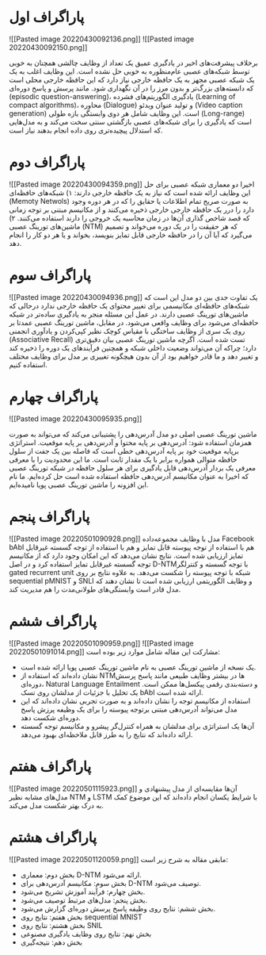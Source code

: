 # پاراگراف اول

![[Pasted image 20220430092136.png]]
![[Pasted image 20220430092150.png]]

برخلاف پیشرفت‌های اخیر در یادگیری عمیق یک تعداد از وظایف چالشی همچنان به خوبی توسط شبکه‌های عصبی عام‌منظوره به خوبی حل نشده است. این وظایف اغلب به یک یک شبکه عصبی مجهز به یک حافظه خارجی نیاز دارد که این حافظه خارجی محلی است که دانسته‌های بزرگ‌تر و بدون مرز را در آن نگهداری شود. مانند پرسش و پاسخ دوره‌ای (episodic question-answering)، یادگیری الگوریتم‌های فشرده (Learning of compact algorithms)، محاوره (Dialogue) و تولید عنوان ویدئو (Video caption generation) است.
این وظایف شامل هر دوی وابستگی بازه طولی (Long-range) است که یادگیری را برای شبکه‌های عصبی بازگشتی سنتی سخت می‌کند و به مدل‌هایی که استدلال پیچیده‌تری روی داده انجام بدهند نیاز است.

# پاراگراف دوم
![[Pasted image 20220430094359.png]]
اخیرا دو معماری شبکه عصبی برای حل این وظایف ارائه شده است که نیاز به یک حافظه خارجی دارند:
۱) شبکه‌های حافظه‌ای (Memoty Netwols) به صورت صریح تمام اطلاعات یا حقایق را که در هر دوره وجود دارد را درر یک حافظه خارجی خارجی ذخیره می‌کنند و از مکانیسم مبتنی بر توجه زمانی که قصد شاخص گذاری آن‌ها در زمان محاسبه یک خروجی را دارند استفاده می‌کنند.
۲) ماشین‌های تورینگ عصبی (NTM) که هر حقیقت را در یک دوره می‌خواند و تصمیم می‌گیرد که آیا آن را در حافظه خارجی قابل تمایز بنویسد، بخواند و یا هر دو کار را انجام دهد.

# پاراگراف سوم
![[Pasted image 20220430094936.png]]
یک تفاوت جدی بین دو مدل این است که شبکه‌های حافظه‌ای مکانیسمی برای تغییر محتوای یک حافظه خارجی ندارد درحالی که ماشین‌های تورینگ عصبی دارند. در عمل این مسئله منجر به یادگیری ساده‌تر در شبکه حافظه‌ای می‌شود برای وظایف واقعی می‌شود.
در مقابل، ماشین تورینگ عصبی عمدتا بر روی یک سری از وظایف ساختگی  با مقیاس کوچک نظیر کپی‌کردن و یادآوری انجمنی (Associative Recall) تست شده است. اگرچه ماشین تورینگ عصبی بیان دقیق‌تری دارد؛ چراکه آن می‌تواند وضعیت داخلی شبکه و همچنین فرآیند‌های یک دوره را ذخیره کند و تغییر دهد و ما قادر خواهیم بود از آن بدون هیچگونه تغییری بر مدل برای وظایف مختلف استفاده کنیم.


# پاراگراف چهارم
![[Pasted image 20220430095935.png]]

ماشین تورینگ عصبی اصلی دو مدل آدرس‌دهی را پشتیبانی می‌کند که می‌تواند به صورت همزمان استفاده شود: آدرس‌دهی بر پایه محتوا و آدرس‌دهی بر پایه موقعیت. استراتژی برپایه موقعیت خود بر پایه آدرس‌دهی خطی است که فاصله بین یک جفت از سلول حافظه متوالی همواره برابر با یک مقدار ثابت است. ما این محدودیت را با معرفی معرفی یک بردار آدرس‌دهی قابل یادگیری برای هر سلول حافظه در شبکه تورینگ عصبی که اخیرا به عنوان مکانیسم آدرس‌دهی حافظه استفاده شده است حل کرده‌ایم. ما نام این افزونه را ماشین تورینگ عصبی پویا نامیده‌ایم.

# پاراگراف پنجم
![[Pasted image 20220501090928.png]]
مدل با وظایف مجموعه‌داده Facebook bAbI هم با استفاده از توجه پیوسته قابل تمایز و هم با استفاده از توجه گسسته غیرقابل تمایز ارزیابی شده است. نتایج نشان می‌دهد که این امکان وجود دارد که از مکانیسم توجه گسسته غیرقابل تمایز استفاده کرد و در اصل D-NTM‌با توجه گسسته و کنترلگر gated recurrent unit شبکه با توجه پیوسته را شکست می‌دهد. 
به علاوه نتایج بر روی sequential pMNIST و SNLI و وظایف الگوریتمی ارزیابی شده است تا نشان دهند که مدل قادر است وابستگی‌های طولانی‌مدت را هم مدیریت کند.

# پاراگراف ششم
![[Pasted image 20220501090959.png]]
![[Pasted image 20220501091014.png]]
مشارکت این مقاله شامل موارد زیر بوده است:
* یک نسخه از ماشین تورینگ عصبی به نام ماشین تورینگ عصبی پویا ارائه شده است.
* نشان داده‌اند که استفاده از NTMها در بیشتر وظایف طبیعی مانند پاسخ پرسش دوره‌ای، Natural Language Entailment و دسته‌بندی رقمی پیکسل‌ها ممکن است. یک تحلیل با جزئیات از مدلشان روی تسک bAbI ارائه شده است.
* استفاده از مکانیسم توجه را نشان داده‌اند و به صورت تجربی نشان داده‌اند که این مدل می‌تواند آدرس‌دهی مبتنی برتوجه پیوسته را برای یک وظیفه پرزش پاسخ دوره‌ای شکست دهد.
* آن‌ها یک استراتژی برای مدلشان به همراه کنترل‌گر پیشرو و مکانیسم توجه گسسته ارائه داده‌اند که نتایج را به طرز قابل ملاحظه‌ای بهبود می‌دهد.

# پاراگراف هفتم
![[Pasted image 20220501115923.png]]
آن‌ها مقایسه‌ای از مدل پیشنهادی و مدل‌های مشابه نظیر NTM و LSTM با شرایط یکسان انجام داده‌اند که این موضوع کمک به درک بهتر شکست مدل می‌کند.

# پاراگراف هشتم
![[Pasted image 20220501120059.png]]
مابقی مقاله به شرح زیر است:
* بخش دوم: معماری D-NTM‌ ارائه می‌شود.
* بخش سوم: مکانیسم آدرس‌دهی برای D-NTM توصیف می‌شود.
* بخش چهارم: فرآیند آموزش تشریح می‌شود.
* بخش پنجم: مدل‌های مرتبط توصیف می‌شود.
* بخش ششم: نتایج روی وظیفه پاسخ پرسش دوره‌ای گزارش می‌شود.
* بخش هفتم: نتایج روی sequential MNIST
* بخش هشتم: نتایج روی SNIL
* بخش نهم: نتایج روی وظایف یادگیری مصنوعی
* بخش دهم: نتیجه‌گیری